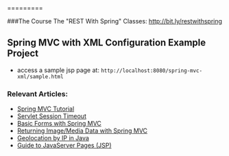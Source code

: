 =========

###The Course
The "REST With Spring" Classes: http://bit.ly/restwithspring

## Spring MVC with XML Configuration Example Project
- access a sample jsp page at: `http://localhost:8080/spring-mvc-xml/sample.html`


### Relevant Articles: 
- [Spring MVC Tutorial](http://www.baeldung.com/spring-mvc-tutorial) 
- [Servlet Session Timeout](http://www.baeldung.com/servlet-session-timeout)
- [Basic Forms with Spring MVC](http://www.baeldung.com/spring-mvc-form-tutorial)
- [Returning Image/Media Data with Spring MVC](http://www.baeldung.com/spring-mvc-image-media-data)
- [Geolocation by IP in Java](http://www.baeldung.com/geolocation-by-ip-with-maxmind)
- [Guide to JavaServer Pages (JSP)](http://www.baeldung.com/jsp)
